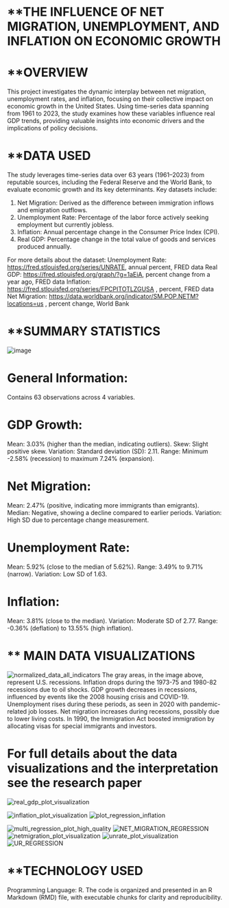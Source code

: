 # **THE INFLUENCE OF NET MIGRATION, UNEMPLOYMENT, AND INFLATION ON ECONOMIC GROWTH
# **OVERVIEW
This project investigates the dynamic interplay between net migration, unemployment rates, and inflation, focusing on their collective impact on economic growth in the United States. Using time-series data spanning from 1961 to 2023, the study examines how these variables influence real GDP trends, providing valuable insights into economic drivers and the implications of policy decisions.

# **DATA USED 
The study leverages time-series data over 63 years (1961–2023) from reputable sources, including the Federal Reserve and the World Bank, to evaluate economic growth and its key determinants. Key datasets include:
1. Net Migration: Derived as the difference between immigration inflows and emigration outflows.
2. Unemployment Rate: Percentage of the labor force actively seeking employment but currently jobless.
3. Inflation: Annual percentage change in the Consumer Price Index (CPI).
4. Real GDP: Percentage change in the total value of goods and services produced annually.

For more details about the dataset:
Unemployment Rate: https://fred.stlouisfed.org/series/UNRATE, annual percent, FRED data
Real GDP: https://fred.stlouisfed.org/graph/?g=1aEiA, percent change from a year ago, FRED data 
Inflation: https://fred.stlouisfed.org/series/FPCPITOTLZGUSA , percent, FRED data
Net Migration: https://data.worldbank.org/indicator/SM.POP.NETM?locations=us , percent change, World Bank

# **SUMMARY STATISTICS
![image](https://github.com/user-attachments/assets/082f3ab9-382d-4075-b804-c1cd72dde053)

# General Information:
   Contains 63 observations across 4 variables.
# GDP Growth:

   Mean: 3.03% (higher than the median, indicating outliers).
   Skew: Slight positive skew.
   Variation: Standard deviation (SD): 2.11.
   Range: Minimum -2.58% (recession) to maximum 7.24% (expansion).
# Net Migration:

   Mean: 2.47% (positive, indicating more immigrants than emigrants).
   Median: Negative, showing a decline compared to earlier periods.
   Variation: High SD due to percentage change measurement.
# Unemployment Rate:

   Mean: 5.92% (close to the median of 5.62%).
   Range: 3.49% to 9.71% (narrow).
   Variation: Low SD of 1.63.
# Inflation:

   Mean: 3.81% (close to the median).
   Variation: Moderate SD of 2.77.
   Range: -0.36% (deflation) to 13.55% (high inflation).

# ** MAIN DATA VISUALIZATIONS

![normalized_data_all_indicators](https://github.com/user-attachments/assets/f4f96528-ab55-45b3-8893-ef883635d005)
The gray areas, in the image above,  represent U.S. recessions. Inflation drops during the 1973-75 and 1980-82 recessions due to oil shocks. GDP growth decreases in recessions, influenced by events like the 2008 housing crisis and COVID-19. Unemployment rises during these periods, as seen in 2020 with pandemic-related job losses. Net migration increases during recessions, possibly due to lower living costs. In 1990, the Immigration Act boosted immigration by allocating visas for special immigrants and investors.
 # For full details about the data visualizations and the interpretation see the research paper
 ![real_gdp_plot_visualization](https://github.com/user-attachments/assets/a7872964-456b-420d-b6ee-4c071929959a)

![inflation_plot_visualization](https://github.com/user-attachments/assets/7fdf00d5-71df-46e8-8678-fc52f54705a5)
![plot_regression_inflation](https://github.com/user-attachments/assets/d1985d16-7f2b-4607-a653-d21fefd33533)

![multi_regression_plot_high_quality](https://github.com/user-attachments/assets/944e5c75-951f-4675-ab0f-69c963d0a781)
![NET_MIGRATION_REGRESSION](https://github.com/user-attachments/assets/5e5d2bf4-bf69-45f5-a9f5-7a1b54199c0e)
![netmigration_plot_visualization](https://github.com/user-attachments/assets/a7410d3d-9ebf-4480-b02f-f3e36c4c5bb5)
![unrate_plot_visualization](https://github.com/user-attachments/assets/8ece5151-85a1-4426-905f-a01fb2425f00)
![UR_REGRESSION](https://github.com/user-attachments/assets/981d4fc1-0624-4cd5-bf2a-06ebd2ca04a4)


# **TECHNOLOGY USED
Programming Language: R. The code is organized and presented in an R Markdown (RMD) file, with executable chunks for clarity and reproducibility.

